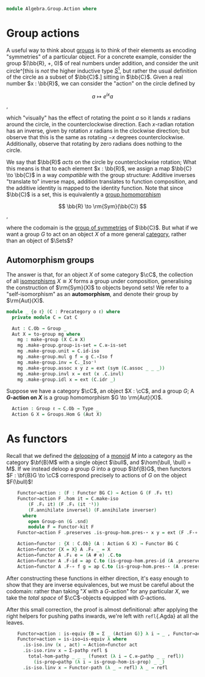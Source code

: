 <!--
```agda
open import Algebra.Group.Cat.Base
open import Algebra.Prelude
open import Algebra.Group

open import Cat.Instances.Delooping

import Cat.Functor.Reasoning as Functor-kit
```
-->

```agda
module Algebra.Group.Action where
```

<!--
```agda
open Functor
```
-->

# Group actions

A useful way to think about [groups] is to think of their elements as
encoding "symmetries" of a particular object. For a concrete example,
consider the group $(\bb{R}, +, 0)$ of real numbers under addition, and
consider the unit circle^[this is _not_ the higher inductive type [$S^1$],
but rather the usual definition of the circle as a subset of $\bb{C}$.]
sitting in $\bb{C}$. Given a real number $x : \bb{R}$, we can consider
the "action" on the circle defined by

[groups]: Algebra.Group.html
[$S^1$]: Homotopy.Space.Circle.html

$$
a \mapsto e^{ix}a
$$,

which "visually" has the effect of rotating the point $a$ so it lands
$x$ radians around the circle, in the counterclockwise direction. Each
$x$-radian rotation has an inverse, given by rotation $x$ radians in the
clockwise direction; but observe that this is the same as rotating $-x$
degrees counterclockwise. Additionally, observe that rotating by zero
radians does nothing to the circle.

We say that $\bb{R}$ _acts_ on the circle by counterclockwise rotation;
What this means is that to each element $x : \bb{R}$, we assign a map
$\bb{C} \to \bb{C}$ in a way _compatible_ with the group structure:
Additive inverses "translate to" inverse maps, addition translates to
function composition, and the additive identity is mapped to the
identity function. Note that since $\bb{C}$ is a set, this is
equivalently a [group homomorphism]

$$
\bb{R} \to \rm{Sym}(\bb{C})
$$,

where the codomain is the [group of symmetries] of $\bb{C}$. But what if
we want a group $G$ to act on an object $X$ of a more general
[category], rather than an object of $\Sets$?

[group homomorphism]: Algebra.Group.html#group-homomorphisms
[group of symmetries]: Algebra.Group.html#symmetric-groups
[category]: Cat.Base.html

## Automorphism groups

The answer is that, for an object $X$ of some category $\cC$, the
collection of all [isomorphisms] $X \cong X$ forms a group under
composition, generalising the construction of $\rm{Sym}(X)$ to objects
beyond sets! We refer to a "self-isomorphism" as an
**automorphism**, and denote their group by $\rm{Aut}(X)$.

[isomorphisms]: Cat.Morphism.html#isos

```agda
module _ {o ℓ} (C : Precategory o ℓ) where
  private module C = Cat C

  Aut : C.Ob → Group _
  Aut X = to-group mg where
    mg : make-group (X C.≅ X)
    mg .make-group.group-is-set = C.≅-is-set
    mg .make-group.unit = C.id-iso
    mg .make-group.mul g f = g C.∘Iso f
    mg .make-group.inv = C._Iso⁻¹
    mg .make-group.assoc x y z = ext (sym (C.assoc _ _ _))
    mg .make-group.invl x = ext (x .C.invl)
    mg .make-group.idl x = ext (C.idr _)
```

Suppose we have a category $\cC$, an object $X : \cC$, and a group
$G$; A **$G$-action on $X$** is a group homomorphism $G \to
\rm{Aut}(X)$.

```agda
  Action : Group ℓ → C.Ob → Type _
  Action G X = Groups.Hom G (Aut X)
```

# As functors

Recall that we defined the [delooping] of a [monoid] $M$ into a category
as the category $\bf{B}M$ with a single object $\bull$, and $\hom(\bull,
\bull) = M$. If we instead deloop a group $G$ into a group $\bf{B}G$,
then functors $F : \bf{B}G \to \cC$ correspond precisely to actions
of $G$ on the object $F(\bull)$!

[delooping]: Cat.Instances.Delooping.html
[monoid]: Algebra.Monoid.html

<!--
```agda
  module _ {G : Group ℓ} where
    private BG = B (Group-on.underlying-monoid (G .snd) .snd) ^op
```
-->

```agda
    Functor→action : (F : Functor BG C) → Action G (F .F₀ tt)
    Functor→action F .hom it = C.make-iso
        (F .F₁ it) (F .F₁ (it ⁻¹))
        (F.annihilate inversel) (F.annihilate inverser)
      where
        open Group-on (G .snd)
        module F = Functor-kit F
    Functor→action F .preserves .is-group-hom.pres-⋆ x y = ext (F .F-∘ _ _)

    Action→functor : {X : C.Ob} (A : Action G X) → Functor BG C
    Action→functor {X = X} A .F₀ _ = X
    Action→functor A .F₁ e = (A # e) .C.to
    Action→functor A .F-id = ap C.to (is-group-hom.pres-id (A .preserves))
    Action→functor A .F-∘ f g = ap C.to (is-group-hom.pres-⋆ (A .preserves) _ _)
```

After constructing these functions in either direction, it's easy enough
to show that they are inverse equivalences, but we must be careful about
the codomain: rather than taking "$X$ with a $G$-action" for any
particular $X$, we take the _total space_ of $\cC$-objects equipped
with $G$-actions.

After this small correction, the proof is almost definitional: after
applying the right helpers for pushing paths inwards, we're left with
`refl`{.Agda} at all the leaves.

```agda
    Functor≃action : is-equiv {B = Σ _ (Action G)} λ i → _ , Functor→action i
    Functor≃action = is-iso→is-equiv λ where
      .is-iso.inv (x , act) → Action→functor act
      .is-iso.rinv x → Σ-pathp refl $
        total-hom-pathp _ _ _ (funext (λ i → C.≅-pathp _ _ refl))
          (is-prop→pathp (λ i → is-group-hom-is-prop) _ _)
      .is-iso.linv x → Functor-path (λ _ → refl) λ _ → refl
```

